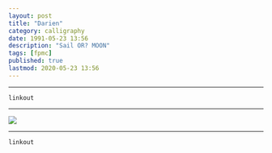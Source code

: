 ```yaml
---
layout: post
title: "Darien"
category: calligraphy
date: 1991-05-23 13:56
description: "Sail OR? MOON"
tags: [fpmc]
published: true
lastmod: 2020-05-23 13:56
---
```


*****

`linkout`

*****

<img src="{{ site.url }}/assets/img/ca07.jpg" />


*****
`linkout`

